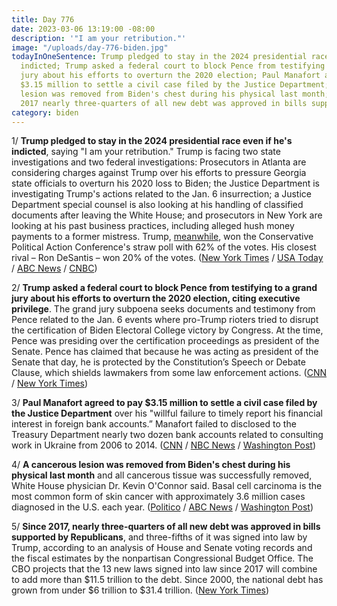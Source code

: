```yaml
---
title: Day 776
date: 2023-03-06 13:19:00 -08:00
description: '"I am your retribution."'
image: "/uploads/day-776-biden.jpg"
todayInOneSentence: Trump pledged to stay in the 2024 presidential race even if he's
  indicted; Trump asked a federal court to block Pence from testifying to a grand
  jury about his efforts to overturn the 2020 election; Paul Manafort agreed to pay
  $3.15 million to settle a civil case filed by the Justice Department; a cancerous
  lesion was removed from Biden's chest during his physical last month; and since
  2017 nearly three-quarters of all new debt was approved in bills supported by Republicans.
category: biden
---
```


1/ **Trump pledged to stay in the 2024 presidential race even if he's indicted**, saying "I am your retribution." Trump is facing two state investigations and two federal investigations: Prosecutors in Atlanta are considering charges against Trump over his efforts to pressure Georgia state officials to overturn his 2020 loss to Biden; the Justice Department is investigating Trump's actions related to the Jan. 6 insurrection; a Justice Department special counsel is also looking at his handling of classified documents after leaving the White House; and prosecutors in New York are looking at his past business practices, including alleged hush money payments to a former mistress. Trump, [meanwhile](https://thehill.com/homenews/campaign/3883230-trump-easily-wins-cpac-straw-poll/), won the Conservative Political Action Conference's straw poll with 62% of the votes. His closest rival – Ron DeSantis – won 20% of the votes. ([New York Times](https://www.nytimes.com/2023/03/04/us/politics/donald-trump-campaign-2024.html) / [USA Today](https://www.usatoday.com/story/news/politics/2023/03/05/2024-donald-trump-cpac/11398409002/) / [ABC News](https://abcnews.go.com/Politics/trump-stay-2024-presidential-race-indicted-tells-cpac/story?id=97628469) / [CNBC](https://www.cnbc.com/2023/03/04/trump-pledges-to-stay-in-2024-presidential-race-even-if-he-is-criminally-charged.html))

2/ **Trump asked a federal court to block Pence from testifying to a grand jury about his efforts to overturn the 2020 election, citing executive privilege**. The grand jury subpoena seeks documents and testimony from Pence related to the Jan. 6 events where pro-Trump rioters tried to disrupt the certification of Biden Electoral College victory by Congress. At the time, Pence was presiding over the certification proceedings as president of the Senate. Pence has claimed that because he was acting as president of the Senate that day, he is protected by the Constitution’s Speech or Debate Clause, which shields lawmakers from some law enforcement actions. ([CNN](https://www.cnn.com/2023/03/04/politics/2020-election-investigation-trump-pence-testimony/index.html) / [New York Times](https://www.nytimes.com/2023/03/04/us/politics/trump-pence-executive-privilege.html))

3/ **Paul Manafort agreed to pay $3.15 million to settle a civil case filed by the Justice Department** over his "willful failure to timely report his financial interest in foreign bank accounts.” Manafort failed to disclosed to the Treasury Department nearly two dozen bank accounts related to consulting work in Ukraine from 2006 to 2014. ([CNN](https://www.cnn.com/2023/03/06/politics/paul-manafort-settlement) / [NBC News](https://www.nbcnews.com/politics/politics-news/former-trump-campaign-chairman-paul-manafort-settles-case-justice-depa-rcna73515) / [Washington Post](https://www.washingtonpost.com/politics/2023/03/05/paul-manafort-settlement/))

4/ **A cancerous lesion was removed from Biden's chest during his physical last month** and all cancerous tissue was successfully removed, White House physician Dr. Kevin O'Connor said. Basal cell carcinoma is the most common form of skin cancer with approximately 3.6 million cases diagnosed in the U.S. each year. ([Politico](https://www.politico.com/news/2023/03/03/biopsy-biden-common-skin-cancer-00085472) / [ABC News](https://abcnews.go.com/Politics/lesion-removed-bidens-physical-cancerous-white-house-doctor/story?id=97617868) / [Washington Post](https://www.washingtonpost.com/politics/2023/03/03/biden-skin-cancer/))

5/ **Since 2017, nearly three-quarters of all new debt was approved in bills supported by Republicans**, and three-fifths of it was signed into law by Trump, according to an analysis of House and Senate voting records and the fiscal estimates by the nonpartisan Congressional Budget Office. The CBO projects that the 13 new laws signed into law since 2017  will combine to add more than $11.5 trillion to the debt. Since 2000, the national debt has grown from under $6 trillion to $31.4 trillion. ([New York Times](https://www.nytimes.com/2023/03/06/us/politics/federal-debt-republicans-democrats.html))